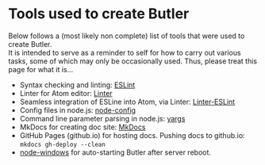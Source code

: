# Tools used to create Butler
Below follows a (most likely non complete) list of tools that were used to create Butler.  
It is intended to serve as a reminder to self for how to carry out various tasks, some of which may only be occasionally used.
Thus, please treat this page for what it is...


* Syntax checking and linting: [ESLint](http://eslint.org/)
* Linter for Atom editor: [Linter](https://github.com/steelbrain/linter)
* Seamless integration of ESLine into Atom, via Linter: [Linter-ESLint](https://atom.io/packages/linter-eslint)   
* Config files in node.js: [node-config](https://github.com/lorenwest/node-config)
* Command line parameter parsing in node.js: [yargs](https://github.com/yargs/yargs)
* MkDocs for creating doc site: [MkDocs](http://www.mkdocs.org/)
* GitHub Pages (github.io) for hosting docs. Pushing docs to github.io: `mkdocs gh-deploy --clean`
* [node-windows](https://www.npmjs.com/package/node-windows) for auto-starting Butler after server reboot.
